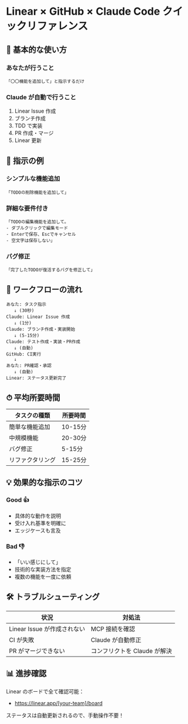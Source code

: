 # Linear × GitHub × Claude Code クイックリファレンス

## 🚀 基本的な使い方

### あなたが行うこと
```
「〇〇機能を追加して」と指示するだけ
```

### Claude が自動で行うこと
1. Linear Issue 作成
2. ブランチ作成
3. TDD で実装
4. PR 作成・マージ
5. Linear 更新

## 📝 指示の例

### シンプルな機能追加
```
「TODOの削除機能を追加して」
```

### 詳細な要件付き
```
「TODOの編集機能を追加して。
- ダブルクリックで編集モード
- Enterで保存、Escでキャンセル
- 空文字は保存しない」
```

### バグ修正
```
「完了したTODOが復活するバグを修正して」
```

## 🔄 ワークフローの流れ

```
あなた: タスク指示
   ↓ (30秒)
Claude: Linear Issue 作成
   ↓ (1分)
Claude: ブランチ作成・実装開始
   ↓ (5-15分)
Claude: テスト作成・実装・PR作成
   ↓ (自動)
GitHub: CI実行
   ↓
あなた: PR確認・承認
   ↓ (自動)
Linear: ステータス更新完了
```

## ⏱ 平均所要時間

| タスクの種類 | 所要時間 |
|------------|---------|
| 簡単な機能追加 | 10-15分 |
| 中規模機能 | 20-30分 |
| バグ修正 | 5-15分 |
| リファクタリング | 15-25分 |

## 💡 効果的な指示のコツ

### Good 👍
- 具体的な動作を説明
- 受け入れ基準を明確に
- エッジケースも言及

### Bad 👎
- 「いい感じにして」
- 技術的な実装方法を指定
- 複数の機能を一度に依頼

## 🛠 トラブルシューティング

| 状況 | 対処法 |
|------|--------|
| Linear Issue が作成されない | MCP 接続を確認 |
| CI が失敗 | Claude が自動修正 |
| PR がマージできない | コンフリクトを Claude が解決 |

## 📊 進捗確認

Linear のボードで全て確認可能：
- https://linear.app/[your-team]/board

ステータスは自動更新されるので、手動操作不要！
